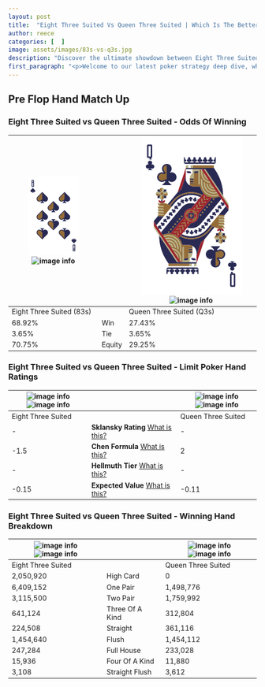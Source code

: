 ```yaml
---
layout: post
title:  "Eight Three Suited Vs Queen Three Suited | Which Is The Better Hand In Poker? A Complete Guide"
author: reece
categories: [  ]
image: assets/images/83s-vs-q3s.jpg
description: "Discover the ultimate showdown between Eight Three Suited and Queen Three Suited in poker! Uncover the odds, strategies, and scenarios where one hand triumphs over the other. Get ready to up your poker game with this thrilling analysis."
first_paragraph: "<p>Welcome to our latest poker strategy deep dive, where we're pitting two distinct hands against each other in a high-stakes showdown: Eight Three Suited vs Queen Three Suited.</p><p>In the dynamic world of poker, every decision counts, and knowing which hand holds the upper hand is key to your success at the table.</p><p>In this article, we'll dissect these two hands, explore the scenarios where one dominates the other, and equip you with the knowledge to make strategic choices that can tip the odds in your favor.</p><p>Get ready to unravel the intriguing dynamics of these poker hands and elevate your game to new heights.</p>"
---
```




[comment]: # (sp0)

## Pre Flop Hand Match Up

<div class="table hand-ratings" markdown="1"> 



### Eight Three Suited vs Queen Three Suited - Odds Of Winning


    
| ![image info](assets/images/hand1/8.png) ![image info](assets/images/hand1/3s.png) |  | ![image info](assets/images/hand2/q.png) ![image info](assets/images/hand2/3s.png) |
| -------- | -------- | -------- |
| Eight Three Suited (83s) |  | Queen Three Suited (Q3s) |
| 68.92% | Win | 27.43% |
| 3.65% | Tie | 3.65% |
| 70.75% | Equity | 29.25% |




[comment]: # (sp1)



### Eight Three Suited vs Queen Three Suited - Limit Poker Hand Ratings


    
| ![image info](https://www.riverpairs.com/assets/images/hand1/8.png) ![image info](https://www.riverpairs.com/assets/images/hand1/3s.png) |  | ![image info](https://www.riverpairs.com/assets/images/hand2/q.png) ![image info](https://www.riverpairs.com/assets/images/hand2/3s.png) |
| -------- | -------- | -------- |
| Eight Three Suited |  | Queen Three Suited |
| - | **Sklansky Rating** [What is this?](/sklansky-rating-explained) | - |
| -1.5 | **Chen Formula** [What is this?](/chen-formula-explained) | 2 |
| - | **Hellmuth Tier** [What is this?](/Hellmuth-tier-explained) | - |
| -0.15 | **Expected Value** [What is this?](/expected-value-explained) | -0.11 |




[comment]: # (sp2)



### Eight Three Suited vs Queen Three Suited - Winning Hand Breakdown


    
| ![image info](https://www.riverpairs.com/assets/images/hand1/8.png) ![image info](https://www.riverpairs.com/assets/images/hand1/3s.png) |  | ![image info](https://www.riverpairs.com/assets/images/hand2/q.png) ![image info](https://www.riverpairs.com/assets/images/hand2/3s.png) |
| -------- | -------- | -------- |
| Eight Three Suited |  | Queen Three Suited |
| 2,050,920 | High Card | 0 |
| 6,409,152 | One Pair | 1,498,776 |
| 3,115,500 | Two Pair | 1,759,992 |
| 641,124 | Three Of A Kind | 312,804 |
| 224,508 | Straight | 361,116 |
| 1,454,640 | Flush | 1,454,112 |
| 247,284 | Full House | 233,028 |
| 15,936 | Four Of A Kind | 11,880 |
| 3,108 | Straight Flush | 3,612 |




[comment]: # (sp3)



</div>

[comment]: # (sp4)



[comment]: # (sp5)

